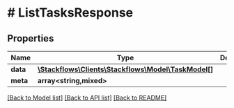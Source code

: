# # ListTasksResponse

## Properties

Name | Type | Description | Notes
------------ | ------------- | ------------- | -------------
**data** | [**\Stackflows\Clients\Stackflows\Model\TaskModel[]**](TaskModel.md) |  | [optional]
**meta** | **array<string,mixed>** |  | [optional]

[[Back to Model list]](../../README.md#models) [[Back to API list]](../../README.md#endpoints) [[Back to README]](../../README.md)
